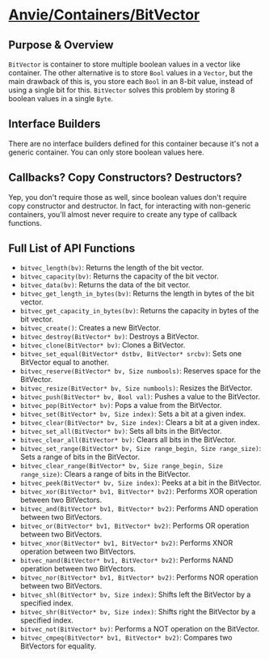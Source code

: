 # [Anvie/Containers/BitVector](../BitVector.h)

## Purpose & Overview
`BitVector` is container to store multiple boolean values in a vector like container. The other alternative is to store `Bool` values in a `Vector`, but the main drawback of this is, you store each `Bool` in an 8-bit value, instead of using a single bit for this. `BitVector` solves this problem by storing 8 boolean values in a single `Byte`.

## Interface Builders
There  are no interface builders defined for this container because it's not a generic container. You can only store boolean values here.

## Callbacks? Copy Constructors? Destructors?
Yep, you don't require those as well, since boolean values don't require copy constructor and destructor. In fact, for interacting with non-generic containers, you'll almost never require to create any type of callback functions.

## Full List of API Functions

- `bitvec_length(bv)`: Returns the length of the bit vector.
- `bitvec_capacity(bv)`: Returns the capacity of the bit vector.
- `bitvec_data(bv)`: Returns the data of the bit vector.
- `bitvec_get_length_in_bytes(bv)`: Returns the length in bytes of the bit vector.
- `bitvec_get_capacity_in_bytes(bv)`: Returns the capacity in bytes of the bit vector.
- `bitvec_create()`: Creates a new BitVector.
- `bitvec_destroy(BitVector* bv)`: Destroys a BitVector.
- `bitvec_clone(BitVector* bv)`: Clones a BitVector.
- `bitvec_set_equal(BitVector* dstbv, BitVector* srcbv)`: Sets one BitVector equal to another.
- `bitvec_reserve(BitVector* bv, Size numbools)`: Reserves space for the BitVector.
- `bitvec_resize(BitVector* bv, Size numbools)`: Resizes the BitVector.
- `bitvec_push(BitVector* bv, Bool val)`: Pushes a value to the BitVector.
- `bitvec_pop(BitVector* bv)`: Pops a value from the BitVector.
- `bitvec_set(BitVector* bv, Size index)`: Sets a bit at a given index.
- `bitvec_clear(BitVector* bv, Size index)`: Clears a bit at a given index.
- `bitvec_set_all(BitVector* bv)`: Sets all bits in the BitVector.
- `bitvec_clear_all(BitVector* bv)`: Clears all bits in the BitVector.
- `bitvec_set_range(BitVector* bv, Size range_begin, Size range_size)`: Sets a range of bits in the BitVector.
- `bitvec_clear_range(BitVector* bv, Size range_begin, Size range_size)`: Clears a range of bits in the BitVector.
- `bitvec_peek(BitVector* bv, Size index)`: Peeks at a bit in the BitVector.
- `bitvec_xor(BitVector* bv1, BitVector* bv2)`: Performs XOR operation between two BitVectors.
- `bitvec_and(BitVector* bv1, BitVector* bv2)`: Performs AND operation between two BitVectors.
- `bitvec_or(BitVector* bv1, BitVector* bv2)`: Performs OR operation between two BitVectors.
- `bitvec_xnor(BitVector* bv1, BitVector* bv2)`: Performs XNOR operation between two BitVectors.
- `bitvec_nand(BitVector* bv1, BitVector* bv2)`: Performs NAND operation between two BitVectors.
- `bitvec_nor(BitVector* bv1, BitVector* bv2)`: Performs NOR operation between two BitVectors.
- `bitvec_shl(BitVector* bv, Size index)`: Shifts left the BitVector by a specified index.
- `bitvec_shr(BitVector* bv, Size index)`: Shifts right the BitVector by a specified index.
- `bitvec_not(BitVector* bv)`: Performs a NOT operation on the BitVector.
- `bitvec_cmpeq(BitVector* bv1, BitVector* bv2)`: Compares two BitVectors for equality.
